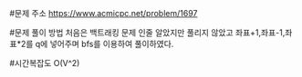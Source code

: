 #문제 주소
https://www.acmicpc.net/problem/1697

#문제 풀이 방법
처음은 백트래킹 문제 인줄 알았지만 풀리지 않았고 좌표+1,좌표-1,좌표*2를 q에 넣어주며 bfs를 이용하여 풀이하였다.

#시간복잡도
O(V^2)